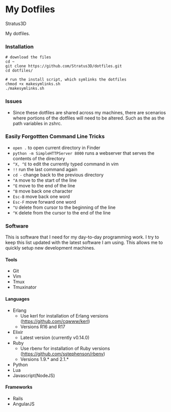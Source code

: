 My Dotfiles
===========

Stratus3D

My dotfiles. 

### Installation

    # download the files
    cd ~
    git clone https://github.com/Stratus3D/dotfiles.git
    cd dotfiles/

    # run the install script, which symlinks the dotfiles
    chmod +x makesymlinks.sh
    ./makesymlinks.sh


### Issues

* Since these dotfiles are shared across my machines, there are scenarios where portions of the dotfiles will need to be altered. Such as the as the path variables in zshrc.


### Easily Forgottten Command Line Tricks
* `open .` to open current directory in Finder
* `python -m SimpleHTTPServer 8000` runs a webserver that serves the contents of the directory
* `^X, ^E` to edit the currently typed command in vim
* `!!` run the last command again
* `cd -` change back to the previous directory
* `^A` move to the start of the line
* `^E` move to the end of the line
* `^B` move back one character
* `Esc-B` move back one word
* `Esc-F` move forward one word
* `^U` delete from cursor to the beginning of the line
* `^K` delete from the cursor to the end of the line


### Software
This is software that I need for my day-to-day programming work. I try to keep this list updated with the latest software I am using. This allows me to quickly setup new development machines.

#### Tools
* Git
* Vim
* Tmux
* Tmuxinator


#### Languages
* Erlang
  * Use kerl for installation of Erlang versions (https://github.com/cqwww/kerl)
  * Versions R16 and R17
* Elixir
  * Latest version (currently v0.14.0)
* Ruby
  * Use rbenv for installation of Ruby versions (https://github.com/sstephenson/rbenv)
  * Versions 1.9.\* and 2.1.\*
* Python
* Lua
* Javascript(NodeJS)

#### Frameworks
* Rails
* AngularJS
